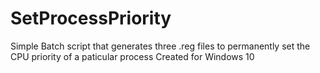 # SetProcessPriority
Simple Batch script that generates three .reg files to permanently set the CPU priority of a paticular process
Created for Windows 10
